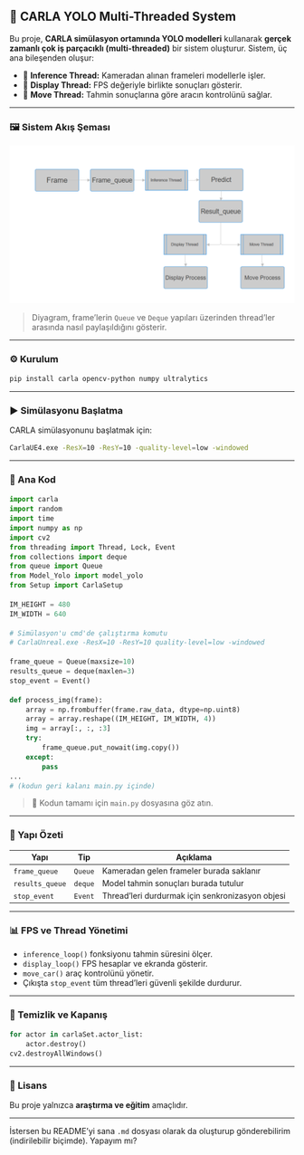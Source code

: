 
## 🧠 CARLA YOLO Multi-Threaded System

Bu proje, **CARLA simülasyon ortamında YOLO modelleri** kullanarak **gerçek zamanlı çok iş parçacıklı (multi-threaded)** bir sistem oluşturur.
Sistem, üç ana bileşenden oluşur:

* 🧩 **Inference Thread:** Kameradan alınan frameleri modellerle işler.
* 🎥 **Display Thread:** FPS değeriyle birlikte sonuçları gösterir.
* 🚗 **Move Thread:** Tahmin sonuçlarına göre aracın kontrolünü sağlar.

---

### 🖼️ Sistem Akış Şeması

![Frame Chart](chart.png)

> Diyagram, frame’lerin `Queue` ve `Deque` yapıları üzerinden thread’ler arasında nasıl paylaşıldığını gösterir.

---

### ⚙️ Kurulum

```bash
pip install carla opencv-python numpy ultralytics
```

---

### ▶️ Simülasyonu Başlatma

CARLA simülasyonunu başlatmak için:

```bash
CarlaUE4.exe -ResX=10 -ResY=10 -quality-level=low -windowed
```

---

### 🚀 Ana Kod

```python
import carla
import random
import time
import numpy as np
import cv2
from threading import Thread, Lock, Event
from collections import deque
from queue import Queue
from Model_Yolo import model_yolo
from Setup import CarlaSetup

IM_HEIGHT = 480
IM_WIDTH = 640

# Simülasyon'u cmd'de çalıştırma komutu 
# CarlaUnreal.exe -ResX=10 -ResY=10 quality-level=low -windowed

frame_queue = Queue(maxsize=10)
results_queue = deque(maxlen=3)
stop_event = Event()

def process_img(frame):
    array = np.frombuffer(frame.raw_data, dtype=np.uint8)
    array = array.reshape((IM_HEIGHT, IM_WIDTH, 4))
    img = array[:, :, :3]
    try:
        frame_queue.put_nowait(img.copy())
    except:
        pass
...
# (kodun geri kalanı main.py içinde)
```

> 📌 Kodun tamamı için `main.py` dosyasına göz atın.

---

### 🧩 Yapı Özeti

| Yapı            | Tip     | Açıklama                                         |
| --------------- | ------- | ------------------------------------------------ |
| `frame_queue`   | `Queue` | Kameradan gelen frameler burada saklanır         |
| `results_queue` | `deque` | Model tahmin sonuçları burada tutulur            |
| `stop_event`    | `Event` | Thread’leri durdurmak için senkronizasyon objesi |

---

### 📊 FPS ve Thread Yönetimi

* `inference_loop()` fonksiyonu tahmin süresini ölçer.
* `display_loop()` FPS hesaplar ve ekranda gösterir.
* `move_car()` araç kontrolünü yönetir.
* Çıkışta `stop_event` tüm thread’leri güvenli şekilde durdurur.

---



### 🧹 Temizlik ve Kapanış

```python
for actor in carlaSet.actor_list:
    actor.destroy()
cv2.destroyAllWindows()
```

---

### 📄 Lisans

Bu proje yalnızca **araştırma ve eğitim** amaçlıdır.

---

İstersen bu README’yi sana `.md` dosyası olarak da oluşturup gönderebilirim (indirilebilir biçimde).
Yapayım mı?

